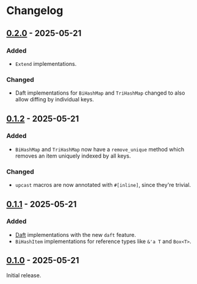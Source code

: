 # Changelog

## [0.2.0] - 2025-05-21

### Added

- `Extend` implementations.

### Changed

- Daft implementations for `BiHashMap` and `TriHashMap` changed to also allow diffing by individual keys.

## [0.1.2] - 2025-05-21

### Added

- `BiHashMap` and `TriHashMap` now have a `remove_unique` method which removes an item uniquely indexed by all keys.

### Changed

* `upcast` macros are now annotated with `#[inline]`, since they're trivial.

## [0.1.1] - 2025-05-21

### Added

- [Daft](https://docs.rs/daft) implementations with the new `daft` feature.
- `BiHashItem` implementations for reference types like `&'a T` and `Box<T>`.

## [0.1.0] - 2025-05-21

Initial release.

[0.2.0]: https://github.com/oxidecomputer/iddqd/releases/iddqd-0.2.0
[0.1.2]: https://github.com/oxidecomputer/iddqd/releases/iddqd-0.1.2
[0.1.1]: https://github.com/oxidecomputer/iddqd/releases/iddqd-0.1.1
[0.1.0]: https://github.com/oxidecomputer/iddqd/releases/iddqd-0.1.0
